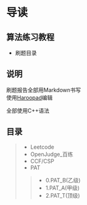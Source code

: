 # 导读

## 算法练习教程

- 刷题目录  

## 说明  
刷题报告全部用Markdown书写  
使用[Haroopad](http://pad.haroopress.com/)编辑  

全部使用C++语法

## 目录  
>- Leetcode
>- OpenJudge_百练
>- CCF/CSP
>- PAT
>>- 0.PAT_B(乙级)
>>- 1.PAT_A(甲级)
>>- 2.PAT_T(顶级)
